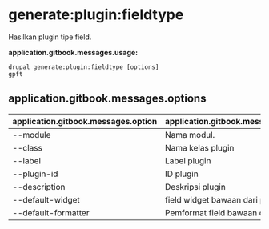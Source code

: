 # generate:plugin:fieldtype
Hasilkan plugin tipe field.

**application.gitbook.messages.usage:**
```
drupal generate:plugin:fieldtype [options]
gpft
```

## application.gitbook.messages.options
application.gitbook.messages.option | application.gitbook.messages.details
-------|-------------
--module | Nama modul.
--class | Nama kelas plugin
--label | Label plugin
--plugin-id | ID plugin
--description | Deskripsi plugin
--default-widget | field widget bawaan dari plugin ini
--default-formatter | Pemformat field bawaan dari plugin ini
